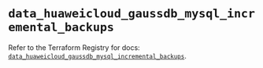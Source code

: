 # `data_huaweicloud_gaussdb_mysql_incremental_backups`

Refer to the Terraform Registry for docs: [`data_huaweicloud_gaussdb_mysql_incremental_backups`](https://registry.terraform.io/providers/huaweicloud/huaweicloud/1.71.1/docs/data-sources/gaussdb_mysql_incremental_backups).
